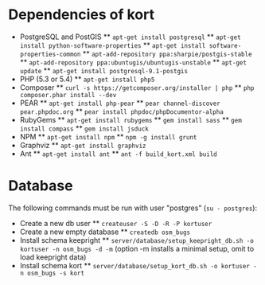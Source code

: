 # Dependencies of kort

* PostgreSQL and PostGIS
** `apt-get install postgresql`
** `apt-get install python-software-properties`
** `apt-get install software-properties-common`
** `apt-add-repository ppa:sharpie/postgis-stable`
** `apt-add-repository ppa:ubuntugis/ubuntugis-unstable`
** `apt-get update`
** `apt-get install postgresql-9.1-postgis`
* PHP (5.3 or 5.4)
** `apt-get install php5`
* Composer
** `curl -s https://getcomposer.org/installer | php`
** `php composer.phar install --dev`
* PEAR
** `apt-get install php-pear`
** `pear channel-discover pear.phpdoc.org`
** `pear install phpdoc/phpDocumentor-alpha`
* RubyGems 
** `apt-get install rubygems`
** `gem install sass`
** `gem install compass`
** `gem install jsduck`
* NPM
** `apt-get install npm`
** `npm -g install grunt`
* Graphviz
** `apt-get install graphviz`
* Ant
** `apt-get install ant`
** `ant -f build_kort.xml build`

# Database

The following commands must be run with user "postgres" (`su - postgres`):

* Create a new db user
** `createuser -S -D -R -P kortuser`
* Create a new empty database
** `createdb osm_bugs`
* Install schema keepright
** `server/database/setup_keepright_db.sh -o kortuser -n osm_bugs -d -m` (option -m installs a minimal setup, omit to load keepright data)
* Install schema kort
** `server/database/setup_kort_db.sh -o kortuser -n osm_bugs -s kort`
